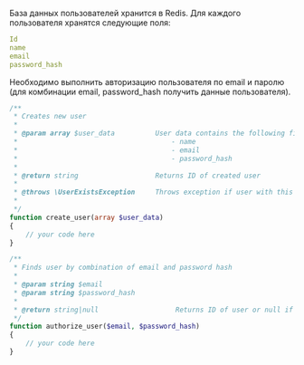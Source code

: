 База данных пользователей хранится в Redis.
Для каждого пользователя хранятся следующие поля:

```yaml
Id
name
email
password_hash
```

Необходимо выполнить авторизацию пользователя по email и паролю (для комбинации email, password_hash получить данные пользователя).

```php
/**
 * Creates new user
 *
 * @param array $user_data          User data contains the following fields:
 *                                      - name
 *                                      - email
 *                                      - password_hash
 *
 * @return string                   Returns ID of created user
 *
 * @throws \UserExistsException     Throws exception if user with this email already exists
 *
 */
function create_user(array $user_data)
{
    // your code here
}

/**
 * Finds user by combination of email and password hash
 *
 * @param string $email
 * @param string $password_hash
 *
 * @return string|null                   Returns ID of user or null if user not found
 */
function authorize_user($email, $password_hash)
{
    // your code here
}
```
